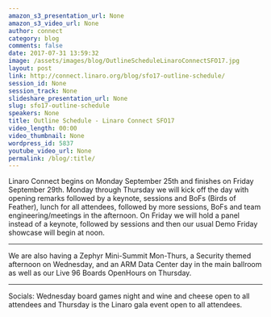 ```yaml
---
amazon_s3_presentation_url: None
amazon_s3_video_url: None
author: connect
category: blog
comments: false
date: 2017-07-31 13:59:32
image: /assets/images/blog/OutlineScheduleLinaroConnectSFO17.jpg
layout: post
link: http://connect.linaro.org/blog/sfo17-outline-schedule/
session_id: None
session_track: None
slideshare_presentation_url: None
slug: sfo17-outline-schedule
speakers: None
title: Outline Schedule - Linaro Connect SFO17
video_length: 00:00
video_thumbnail: None
wordpress_id: 5837
youtube_video_url: None
permalink: /blog/:title/
---
```


Linaro Connect begins on Monday September 25th and finishes on Friday September 29th. Monday through Thursday we will kick off the day with opening remarks followed by a keynote, sessions and BoFs (Birds of Feather), lunch for all attendees, followed by more sessions, BoFs and team engineering/meetings in the afternoon. On Friday we will hold a panel instead of a keynote, followed by sessions and then our usual Demo Friday showcase will begin at noon.

---

We are also having a Zephyr Mini-Summit Mon-Thurs, a Security themed afternoon on Wednesday, and an ARM Data Center day in the main ballroom as well as our Live 96 Boards OpenHours on Thursday.

---

Socials: Wednesday board games night and wine and cheese open to all attendees and Thursday is the Linaro gala event open to all attendees.
